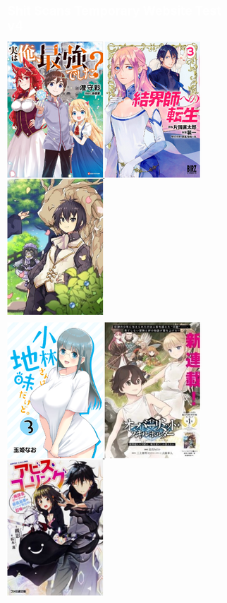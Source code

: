 <HTML>
  <link rel="stylesheet" href="style.css">
  <H1 style="color: #ffffff;"> Shit Scans Temporary Website Test v4 </H1>
  <p><a href="Jitsu wa Ore, Saikyou Deshita/Chapter 31/CH31.html">
    <img src="Jitsu.png" alt="Jitsu wa Ore, Saikyou Deshita?" width="216.6" height="308.1">
  </a>
  <a href="INSERT THE FILE PATH FOR THE HTML HERE">
    <img src="Barrier Master.png" alt="Reborn as a Barrier Master" width="216.6" height="308.1">
  </a>
  <a href="INSERT THE FILE PATH FOR THE HTML HERE">
    <img src="Shokubutsu.png" alt="Shokubutsu Mahou" width="216.6" height="308.1">
  </a>
  <p><a href="INSERT THE FILE PATH FOR THE HTML HERE">
    <img src="Kobayashi.png" alt="Kobayashi-san wa Jimi Dakedo" width="216.6" height="308.1">
  </a>
  <a href="INSERT THE FILE PATH FOR THE HTML HERE">
    <img src="Genkai Koe.png" alt="Genkai Koe no Tenpu" width="216.6" height="308.1">
  </a>
  <a href="INSERT THE FILE PATH FOR THE HTML HERE">
    <img src="Abyss Calling.png" alt="Abyss Calling" width="216.6" height="308.1">
  </a>
